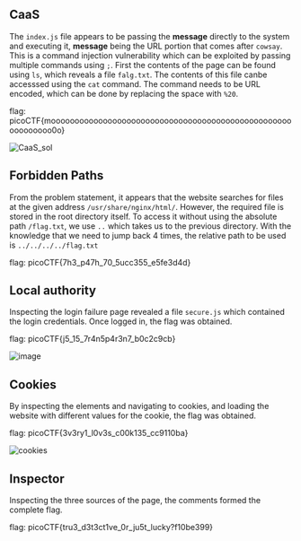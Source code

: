 ## CaaS
The `index.js` file appears to be passing the __message__ directly to the system and executing it, __message__ being the URL portion that comes after `cowsay`. This is a command injection vulnerability which can be exploited by passing multiple commands using `;`. First the contents of the page can be found using `ls`, which reveals a file `falg.txt`. The contents of this file canbe accesssed using the `cat` command. The command needs to be URL encoded, which can be done by replacing the space with `%20`.


flag: picoCTF{moooooooooooooooooooooooooooooooooooooooooooooooooooooooooooo0o}

![CaaS_sol](https://github.com/mizar-0/Cryptonite-JTP-2/assets/76529146/935616f2-be03-48d4-8680-93fb4f7fe4c3)


## Forbidden Paths
From the problem statement, it appears that the website searches for files at the given address `/usr/share/nginx/html/`. However, the required file is stored in the root directory itself. To access it without using the absolute path `/flag.txt`, we use `..` which takes us to the previous directory. With the knowledge that we need to jump back 4 times, the relative path to be used is `../../../../flag.txt`


flag: picoCTF{7h3_p47h_70_5ucc355_e5fe3d4d}

## Local authority
Inspecting the login failure page revealed a file `secure.js` which contained the login credentials. Once logged in, the flag was obtained.


flag: picoCTF{j5_15_7r4n5p4r3n7_b0c2c9cb}

![image](https://github.com/mizar-0/Cryptonite-JTP-2/assets/76529146/1aa3a051-2a84-44b2-8c12-4cfa1066e9c0)


##  Cookies
By inspecting the elements and navigating to cookies, and loading the website with different values for the cookie, the flag was obtained.


flag: picoCTF{3v3ry1_l0v3s_c00k135_cc9110ba}

![cookies](https://github.com/aghogwarts/JTP23-WriteUps/assets/76529146/d54f884e-f4d3-471a-9351-f4a3e3a49537)

## Inspector
Inspecting the three sources of the page, the comments formed the complete flag.

flag: picoCTF{tru3_d3t3ct1ve_0r_ju5t_lucky?f10be399}
